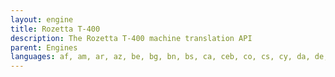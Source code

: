 ```yaml
---
layout: engine
title: Rozetta T-400
description: The Rozetta T-400 machine translation API
parent: Engines
languages: af, am, ar, az, be, bg, bn, bs, ca, ceb, co, cs, cy, da, de, el, en, eo, es, et, eu, fi, fr, fy, ga, gd, gl, gu, ha, haw, he, hi, hr, ht, hu, hy, id, ig, it, jv, ka, kk, km, kn, ko, ku, ky, lb, lo, lt, lv, mg, mi, mk, ml, mn, mr, ms, mt, ne, nl, no, ny, pa, pl, pt, ro, ru, sd, si, sk, sl, sm, sn, so, sq, sr, st, su, sv, sw, ta, te, tg, th, tl, tr, uk, ur, uz, vi, xh, yi, yo, zh, zu
---
```

